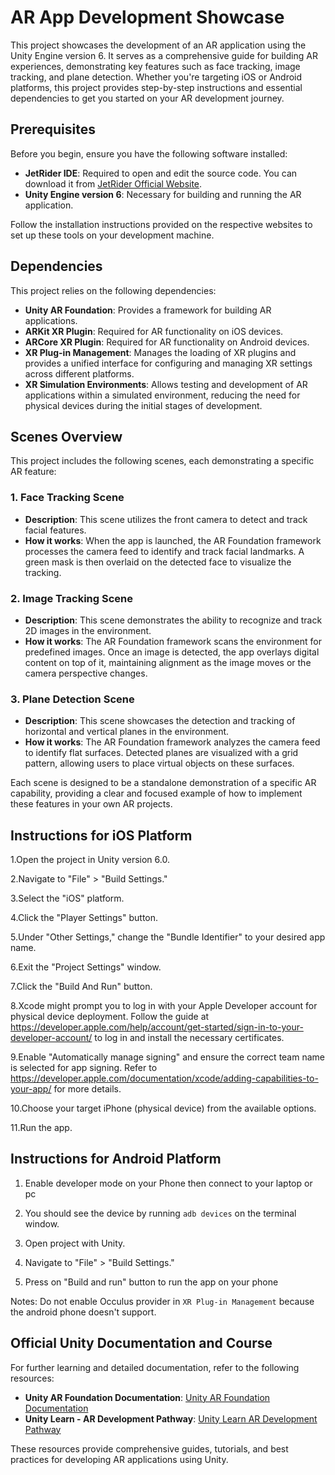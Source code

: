 # AR App Development Showcase

This project showcases the development of an AR application using the Unity Engine version 6. It serves as a comprehensive guide for building AR experiences, demonstrating key features such as face tracking, image tracking, and plane detection. Whether you're targeting iOS or Android platforms, this project provides step-by-step instructions and essential dependencies to get you started on your AR development journey.

## Prerequisites

Before you begin, ensure you have the following software installed:

- **JetRider IDE**: Required to open and edit the source code. You can download it from [JetRider Official Website](https://www.jetrider.com/download).
- **Unity Engine version 6**: Necessary for building and running the AR application.

Follow the installation instructions provided on the respective websites to set up these tools on your development machine.

## Dependencies

This project relies on the following dependencies:

- **Unity AR Foundation**: Provides a framework for building AR applications.
- **ARKit XR Plugin**: Required for AR functionality on iOS devices.
- **ARCore XR Plugin**: Required for AR functionality on Android devices.
- **XR Plug-in Management**: Manages the loading of XR plugins and provides a unified interface for configuring and managing XR settings across different platforms.
- **XR Simulation Environments**: Allows testing and development of AR applications within a simulated environment, reducing the need for physical devices during the initial stages of development.

## Scenes Overview

This project includes the following scenes, each demonstrating a specific AR feature:

### 1. Face Tracking Scene
- **Description**: This scene utilizes the front camera to detect and track facial features.
- **How it works**: When the app is launched, the AR Foundation framework processes the camera feed to identify and track facial landmarks. A green mask is then overlaid on the detected face to visualize the tracking.

### 2. Image Tracking Scene
- **Description**: This scene demonstrates the ability to recognize and track 2D images in the environment.
- **How it works**: The AR Foundation framework scans the environment for predefined images. Once an image is detected, the app overlays digital content on top of it, maintaining alignment as the image moves or the camera perspective changes.

### 3. Plane Detection Scene
- **Description**: This scene showcases the detection and tracking of horizontal and vertical planes in the environment.
- **How it works**: The AR Foundation framework analyzes the camera feed to identify flat surfaces. Detected planes are visualized with a grid pattern, allowing users to place virtual objects on these surfaces.

Each scene is designed to be a standalone demonstration of a specific AR capability, providing a clear and focused example of how to implement these features in your own AR projects.


## Instructions for iOS Platform

1.Open the project in Unity version 6.0.

2.Navigate to "File" > "Build Settings."

3.Select the "iOS" platform.

4.Click the "Player Settings" button.

5.Under "Other Settings," change the "Bundle Identifier" to your desired app name.

6.Exit the "Project Settings" window.

7.Click the "Build And Run" button.

8.Xcode might prompt you to log in with your Apple Developer account for physical device deployment. Follow the guide at https://developer.apple.com/help/account/get-started/sign-in-to-your-developer-account/ to log in and install the necessary certificates.

9.Enable "Automatically manage signing" and ensure the correct team name is selected for app signing. Refer to https://developer.apple.com/documentation/xcode/adding-capabilities-to-your-app/ for more details.

10.Choose your target iPhone (physical device) from the available options.

11.Run the app.

## Instructions for Android Platform

1. Enable developer mode on your Phone then connect to your laptop or pc

2. You should see the device by running `adb devices` on the terminal window.

3. Open project with Unity.

4. Navigate to "File" > "Build Settings."

5. Press on "Build and run" button to run the app on your phone

Notes: Do not enable Occulus provider in `XR Plug-in Management` because the android phone doesn't support.

## Official Unity Documentation and Course

For further learning and detailed documentation, refer to the following resources:

- **Unity AR Foundation Documentation**: [Unity AR Foundation Documentation](https://docs.unity3d.com/Packages/com.unity.xr.arfoundation@latest)
- **Unity Learn - AR Development Pathway**: [Unity Learn AR Development Pathway](https://learn.unity.com/pathway/mobile-ar-development)


These resources provide comprehensive guides, tutorials, and best practices for developing AR applications using Unity.

